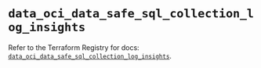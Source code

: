 # `data_oci_data_safe_sql_collection_log_insights`

Refer to the Terraform Registry for docs: [`data_oci_data_safe_sql_collection_log_insights`](https://registry.terraform.io/providers/hashicorp/oci/7.19.0/docs/data-sources/data_safe_sql_collection_log_insights).
